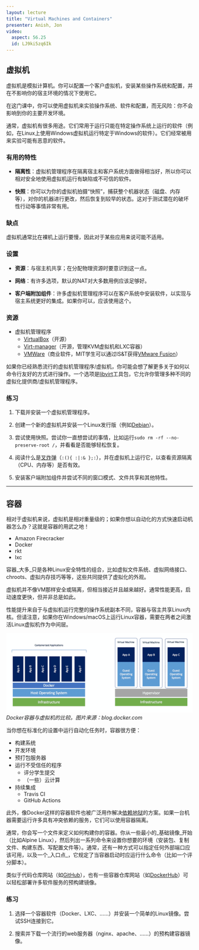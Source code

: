 ```yaml
---
layout: lecture
title: "Virtual Machines and Containers"
presenter: Anish, Jon
video:
  aspect: 56.25
  id: LJ9ki5zq6Ik
---
```


## 虚拟机

虚拟机是模拟计算机。你可以配置一个客户虚拟机，安装某些操作系统和配置，并在不影响你的宿主环境的情况下使用它。

在这门课中，你可以使用虚拟机来实验操作系统、软件和配置，而无风险：你不会影响到你的主要开发环境。

通常，虚拟机有很多用途。它们常用于运行只能在特定操作系统上运行的软件（例如，在Linux上使用Windows虚拟机运行特定于Windows的软件）。它们经常被用来实验可能有恶意的软件。

### 有用的特性

- **隔离性**：虚拟机管理程序在隔离宿主和客户系统方面做得相当好，所以你可以相对安全地使用虚拟机运行有缺陷或不可信的软件。

- **快照**：你可以为你的虚拟机拍摄“快照”，捕获整个机器状态（磁盘、内存等），对你的机器进行更改，然后恢复到较早的状态。这对于测试潜在的破坏性行动等事情非常有用。

### 缺点

虚拟机通常比在裸机上运行要慢，因此对于某些应用来说可能不适用。

### 设置

- **资源**：与宿主机共享；在分配物理资源时要意识到这一点。

- **网络**：有许多选项，默认的NAT对大多数用例应该足够好。

- **客户端附加组件**：许多虚拟机管理程序可以在客户系统中安装软件，以实现与宿主系统更好的集成。如果你可以，应该使用这个。

### 资源

- 虚拟机管理程序
    - [VirtualBox](https://www.virtualbox.org/)（开源）
    - [Virt-manager](https://virt-manager.org/)（开源，管理KVM虚拟机和LXC容器）
    - [VMWare](https://www.vmware.com/)（商业软件，MIT学生可以通过IS&T获得[VMware Fusion](https://ist.mit.edu/vmware-fusion)）

如果你已经熟悉流行的虚拟机管理程序/虚拟机，你可能会想了解更多关于如何以命令行友好的方式进行操作。一个选项是[libvirt](https://wiki.libvirt.org/page/UbuntuKVMWalkthrough)工具包，它允许你管理多种不同的虚拟化提供商/虚拟机管理程序。

### 练习

1. 下载并安装一个虚拟机管理程序。

1. 创建一个新的虚拟机并安装一个Linux发行版（例如[Debian](https://www.debian.org/)）。

1. 尝试使用快照。尝试你一直想尝试的事情，比如运行`sudo rm -rf --no-preserve-root /`，并看看是否能够轻松恢复。

1. 阅读什么是[叉炸弹](https://en.wikipedia.org/wiki/Fork_bomb)（`:(){ :|:& };:`），并在虚拟机上运行它，以查看资源隔离（CPU、内存等）是否有效。

1. 安装客户端附加组件并尝试不同的窗口模式、文件共享和其他特性。

---

## 容器

相对于虚拟机来说，虚拟机是相对重量级的；如果你想以自动化的方式快速启动机器怎么办？这就是容器的用武之地！

 - Amazon Firecracker
 - Docker
 - rkt
 - lxc

容器_大多_只是各种Linux安全特性的组合，比如虚拟文件系统、虚拟网络接口、chroots、虚拟内存技巧等等，这些共同提供了虚拟化的外观。

虚拟机并不像VM那样安全或隔离，但相当接近并且越来越好。通常性能更高，启动速度更快，但并非总是如此。

性能提升来自于与虚拟机运行完整的操作系统副本不同，容器与宿主共享Linux内核。但请注意，如果你在Windows/macOS上运行Linux容器，需要在两者之间激活Linux虚拟机作为中间层。

![Docker与VM的比较](files/containers-vs-vms.png)
_Docker容器与虚拟机的比较。图片来源：blog.docker.com_

当你想在标准化的设置中运行自动化任务时，容器很方便：

 - 构建系统
 - 开发环境
 - 预打包服务器
 - 运行不受信任的程序
   - 评分学生提交
   - （一些）云计算
 - 持续集成
   - Travis CI
   - GitHub Actions

此外，像Docker这样的容器软件也被广泛用作解决[依赖地狱](https://en.wikipedia.org/wiki/Dependency_hell)的方案。如果一台机器需要运行许多具有冲突依赖的服务，它们可以使用容器隔离。

通常，你会写一个文件来定义如何构建你的容器。你从一些最小的_基础镜像_开始（比如Alpine Linux），然后列出一系列命令来设置你想要的环境（安装包、复制文件、构建东西、写配置文件等）。通常，还有一种方式可以指定任何外部端口应该可用，以及一个_入口点_，它规定了当容器启动时应运行什么命令（比如一个评分脚本）。

类似于代码仓库网站（如[GitHub](https://github.com/)），也有一些容器仓库网站（如[DockerHub](https://hub.docker.com/)）可以轻松部署许多软件服务的预构建镜像。

### 练习

1. 选择一个容器软件（Docker、LXC、……）并安装一个简单的Linux镜像。尝试SSH连接到它。

1. 搜索并下载一个流行的web服务器（nginx、apache、……）的预构建容器镜像。
